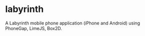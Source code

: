 labyrinth
=========

A Labyrinth mobile phone application (iPhone and Android) using PhoneGap, LimeJS, Box2D.